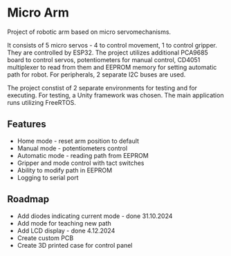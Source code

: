 
# Micro Arm
Project of robotic arm based on micro servomechanisms. 

It consists of 5 micro servos - 4 to control movement, 1 to control gripper. They are controlled by ESP32. The project utilizes additional PCA9685 board to control servos, potentiometers for manual control, CD4051 multiplexer to read from them and EEPROM memory for setting automatic path for robot. For peripherals, 2 separate I2C buses are used.

The project constist of 2 separate environments for testing and for executing. For testing, a Unity framework was chosen. The main application runs utilizing FreeRTOS.

## Features

- Home mode - reset arm position to default
- Manual mode - potentiometers control
- Automatic mode - reading path from EEPROM
- Gripper and mode control with tact switches
- Ability to modify path in EEPROM
- Logging to serial port


## Roadmap

- Add diodes indicating current mode - done 31.10.2024
- Add mode for teaching new path
- Add LCD display - done 4.12.2024
- Create custom PCB
- Create 3D printed case for control panel

